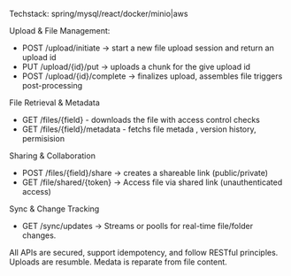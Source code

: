 Techstack: spring/mysql/react/docker/minio|aws <br>

Upload & File Management: <br>
- POST /upload/initiate -> start a new file upload session and return an upload id
- PUT /upload/{id}/put -> uploads a chunk for the give upload id
- POST /upload/{id}/complete -> finalizes upload, assembles file triggers post-processing

File Retrieval & Metadata <br> 
- GET /files/{field} - downloads the file with access control checks
- GET /files/{field}/metadata - fetchs file metada , version history, permisision

Sharing & Collaboration <br>
- POST /files/{field}/share -> creates a shareable link (public/private)
- GET /file/shared/{token} -> Access file via shared link (unauthenticated access)

Sync & Change Tracking <br>
- GET /sync/updates -> Streams or poolls for real-time file/folder changes.

All APIs are secured, support idempotency, and follow RESTful principles. Uploads are resumble. Medata is reparate from file content.
